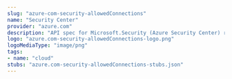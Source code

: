 ```yaml
---
slug: "azure-com-security-allowedConnections"
name: "Security Center"
provider: "azure.com"
description: "API spec for Microsoft.Security (Azure Security Center) resource provider"
logo: "azure.com-security-allowedConnections-logo.png"
logoMediaType: "image/png"
tags:
- name: "cloud"
stubs: "azure.com-security-allowedConnections-stubs.json"
---
```

